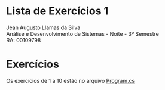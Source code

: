 # Lista de Exercícios 1
Jean Augusto Llamas da Silva  
Análise e Desenvolvimento de Sistemas - Noite - 3º Semestre  
RA: 00109798

# Exercícios
Os exercícios de 1 a 10 estão no arquivo [Program.cs](backend_listaexercicios/Program.cs)
